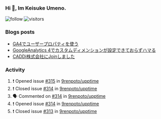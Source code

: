 ### Hi 👋, Im Keisuke Umeno.

<!--
**9renpoto/9renpoto** is a ✨ _special_ ✨ repository because its `README.md` (this file) appears on your GitHub profile.

Here are some ideas to get you started:

- 🔭 I’m currently working on ...
- 🌱 I’m currently learning ...
- 👯 I’m looking to collaborate on ...
- 🤔 I’m looking for help with ...
- 💬 Ask me about ...
- 📫 How to reach me: ...
- 😄 Pronouns: ...
- ⚡ Fun fact: ...
-->

![follow](https://img.shields.io/github/followers/9renpoto?label=Follow&style=social)
![visitors](https://komarev.com/ghpvc/?username=9renpoto&label=Profile%20views&color=0e75b6&style=flat)

### Blogs posts

<!-- BLOG-POST-LIST:START -->
- [GA4でユーザープロパティを使う](https://9renpoto.dev/2021/02/21/google-analytics-4-user-properties/)
- [GoogleAnalytics 4でカスタムディメンションが設定できておらずハマる](https://9renpoto.dev/2021/02/13/google-analytics-4/)
- [CADDi株式会社にJoinしました](https://9renpoto.dev/2020/12/05/join/)
<!-- BLOG-POST-LIST:END -->

### Activity

<!--START_SECTION:activity-->
1. ❗️ Opened issue [#315](https://github.com/9renpoto/upptime/issues/315) in [9renpoto/upptime](https://github.com/9renpoto/upptime)
2. ❗️ Closed issue [#314](https://github.com/9renpoto/upptime/issues/314) in [9renpoto/upptime](https://github.com/9renpoto/upptime)
3. 🗣 Commented on [#314](https://github.com/9renpoto/upptime/issues/314) in [9renpoto/upptime](https://github.com/9renpoto/upptime)
4. ❗️ Opened issue [#314](https://github.com/9renpoto/upptime/issues/314) in [9renpoto/upptime](https://github.com/9renpoto/upptime)
5. ❗️ Closed issue [#313](https://github.com/9renpoto/upptime/issues/313) in [9renpoto/upptime](https://github.com/9renpoto/upptime)
<!--END_SECTION:activity-->

<!--START_SECTION:waka-->
<!--END_SECTION:waka-->

